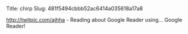 Title: chirp
Slug: 481f5494cbbb52ac6414a035618a17a8

<a href="http://twitpic.com/ajhha">http://twitpic.com/ajhha</a> - Reading about Google Reader using... Google Reader!
